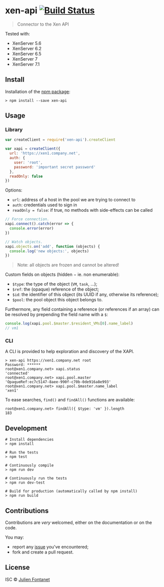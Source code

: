 # xen-api [![Build Status](https://travis-ci.org/vatesfr/xen-api.png?branch=master)](https://travis-ci.org/vatesfr/xen-api)

> Connector to the Xen API

Tested with:

- XenServer 5.6
- XenServer 6.2
- XenServer 6.5
- XenServer 7
- XenServer 7.1

## Install

Installation of the [npm package](https://npmjs.org/package/xen-api):

```
> npm install --save xen-api
```

## Usage

### Library

```javascript
var createClient = require('xen-api').createClient

var xapi = createClient({
  url: 'https://xen1.company.net',
  auth: {
    user: 'root',
    password: 'important secret password'
  },
  readOnly: false
})
```

Options:

- `url`: address of a host in the pool we are trying to connect to
- `auth`: credentials used to sign in
- `readOnly = false`: if true, no methods with side-effects can be called

```js
// Force connection.
xapi.connect().catch(error => {
  console.error(error)
})

// Watch objects.
xapi.objects.on('add', function (objects) {
  console.log('new objects:', objects)
})
```

> Note: all objects are frozen and cannot be altered!

Custom fields on objects (hidden − ie. non enumerable):
- `$type`: the type of the object (`VM`, `task`, …);
- `$ref`: the (opaque) reference of the object;
- `$id`: the identifier of this object (its UUID if any, otherwise its reference);
- `$pool`: the pool object this object belongs to.

Furthermore, any field containing a reference (or references if an
array) can be resolved by prepending the field name with a `$`:

```javascript
console.log(xapi.pool.$master.$resident_VMs[0].name_label)
// vm1
```

### CLI

A CLI is provided to help exploration and discovery of the XAPI.

```
> xen-api https://xen1.company.net root
Password: ******
root@xen1.company.net> xapi.status
'connected'
root@xen1.company.net> xapi.pool.master
'OpaqueRef:ec7c5147-8aee-990f-c70b-0de916a8e993'
root@xen1.company.net> xapi.pool.$master.name_label
'xen1'
```

To ease searches, `find()` and `findAll()` functions are available:

```
root@xen1.company.net> findAll({ $type: 'vm' }).length
183
```

## Development

```
# Install dependencies
> npm install

# Run the tests
> npm test

# Continuously compile
> npm run dev

# Continuously run the tests
> npm run dev-test

# Build for production (automatically called by npm install)
> npm run build
```

## Contributions

Contributions are *very* welcomed, either on the documentation or on
the code.

You may:

- report any [issue](https://github.com/pbdxen-api/issues)
  you've encountered;
- fork and create a pull request.

## License

ISC © [Julien Fontanet](https://github.com/julien-f)
